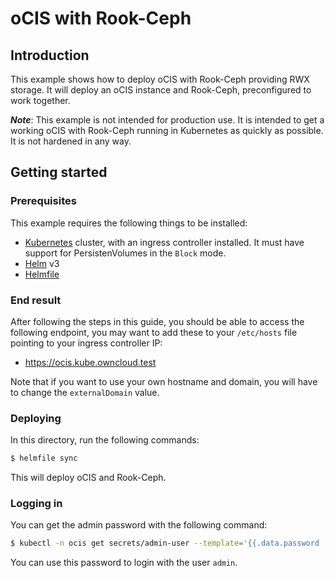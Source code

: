 # oCIS with Rook-Ceph

## Introduction

This example shows how to deploy oCIS with Rook-Ceph providing RWX storage.
It will deploy an oCIS instance and Rook-Ceph, preconfigured to work together.

***Note***: This example is not intended for production use. It is intended to get a working oCIS
with Rook-Ceph running in Kubernetes as quickly as possible. It is not hardened in any way.

## Getting started

### Prerequisites

This example requires the following things to be installed:

- [Kubernetes](https://kubernetes.io/) cluster, with an ingress controller installed. It must have support for PersistenVolumes in the `Block` mode.
- [Helm](https://helm.sh/) v3
- [Helmfile](https://github.com/helmfile/helmfile)

### End result

After following the steps in this guide, you should be able to access the following endpoint, you
may want to add these to your `/etc/hosts` file pointing to your ingress controller IP:

- https://ocis.kube.owncloud.test

Note that if you want to use your own hostname and domain, you will have to change the `externalDomain` value.

### Deploying

In this directory, run the following commands:

```bash
$ helmfile sync
```

This will deploy oCIS and Rook-Ceph.

### Logging in

You can get the admin password with the following command:

```bash
$ kubectl -n ocis get secrets/admin-user --template='{{.data.password | base64decode | printf "%s\n" }}'
```

You can use this password to login with the user `admin`.
